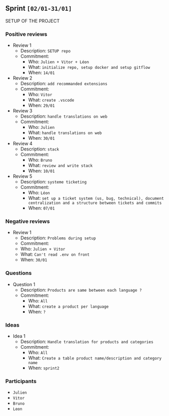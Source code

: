 ## Sprint `[02/01-31/01]`

SETUP OF THE PROJECT

### Positive reviews

- Review 1
  - Description: `SETUP repo`
  - Commitment:
    - Who: `Julien + Vitor + Léon`
    - What: `initialize repo, setup docker and setup gitflow`
    - When: `14/01`
- Review 2
  - Description: `add recommanded extensions`
  - Commitment:
    - Who: `Vitor`
    - What: `create .vscode`
    - When: `29/01`
- Review 3
  - Description: `handle translations on web`
  - Commitment:
    - Who: `Julien`
    - What: `handle translations on web`
    - When: `30/01`
- Review 4
  - Description: `stack`
  - Commitment:
    - Who: `Bruno`
    - What: `review and write stack`
    - When: `10/01`
- Review 5
  - Description: `systeme ticketing `
  - Commitment:
    - Who: `Léon`
    - What: `set up a ticket system (us, bug, technical), document centralization and a structure between tickets and commits`
    - When: `07/01`

### Negative reviews

- Review 1
	- Description: `Problems during setup`
	- Commitment:
    - Who: `Julien + Vitor`
    - What: `Can't read .env on front`
    - When: `30/01`

### Questions

- Question 1
  - Description: `Products are same between each language ?`
  - Commitment:
    - Who: `All`
    - What: `create a product per language`
    - When: `?`

### Ideas

- Idea 1
  - Description: `Handle translation for products and categories`
  - Commitment:
    - Who: `All`
    - What: `Create a table product name/description and category name`
    - When: `sprint2`

### Participants

- `Julien`
- `Vitor`
- `Bruno`
- `Leon`
